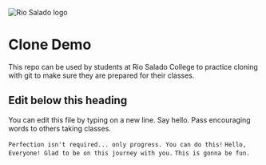 ![Rio Salado logo](Logo_RGB_RSC_Horizontal.jpg)
# Clone Demo

This repo can be used by students at Rio Salado College to practice cloning with git to make sure they are prepared for their classes.

## Edit below this heading

You can edit this file by typing on a new line. Say hello. Pass encouraging words to others taking classes.

`Perfection isn't required... only progress. You can do this!`
`Hello, Everyone! Glad to be on this journey with you.`
`This is gonna be fun.`